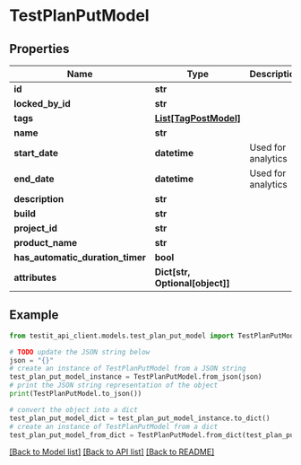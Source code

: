 # TestPlanPutModel


## Properties

Name | Type | Description | Notes
------------ | ------------- | ------------- | -------------
**id** | **str** |  | 
**locked_by_id** | **str** |  | [optional] 
**tags** | [**List[TagPostModel]**](TagPostModel.md) |  | [optional] 
**name** | **str** |  | 
**start_date** | **datetime** | Used for analytics | [optional] 
**end_date** | **datetime** | Used for analytics | [optional] 
**description** | **str** |  | [optional] 
**build** | **str** |  | [optional] 
**project_id** | **str** |  | 
**product_name** | **str** |  | [optional] 
**has_automatic_duration_timer** | **bool** |  | [optional] 
**attributes** | **Dict[str, Optional[object]]** |  | 

## Example

```python
from testit_api_client.models.test_plan_put_model import TestPlanPutModel

# TODO update the JSON string below
json = "{}"
# create an instance of TestPlanPutModel from a JSON string
test_plan_put_model_instance = TestPlanPutModel.from_json(json)
# print the JSON string representation of the object
print(TestPlanPutModel.to_json())

# convert the object into a dict
test_plan_put_model_dict = test_plan_put_model_instance.to_dict()
# create an instance of TestPlanPutModel from a dict
test_plan_put_model_from_dict = TestPlanPutModel.from_dict(test_plan_put_model_dict)
```
[[Back to Model list]](../README.md#documentation-for-models) [[Back to API list]](../README.md#documentation-for-api-endpoints) [[Back to README]](../README.md)


